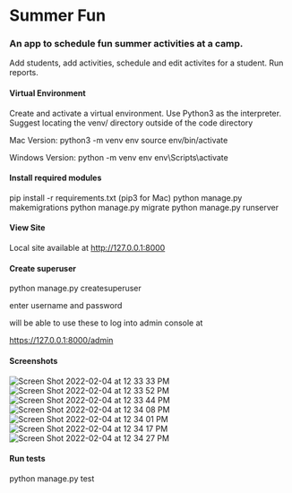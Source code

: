 # Summer Fun

### An app to schedule fun summer activities at a camp.  
Add students, add activities, schedule and edit activites for a student.  Run reports.

#### Virtual Environment
Create and activate a virtual environment. Use Python3 as the interpreter. Suggest locating the venv/ directory outside of the code directory

Mac Version:
python3 -m venv env
source env/bin/activate

Windows Version:
python -m venv env
env\Scripts\activate

#### Install required modules
pip install -r requirements.txt (pip3 for Mac)
python manage.py makemigrations
python manage.py migrate
python manage.py runserver

#### View Site
Local site available at http://127.0.0.1:8000

#### Create superuser
python manage.py createsuperuser

enter username and password

will be able to use these to log into admin console at

https://127.0.0.1:8000/admin


#### Screenshots
![Screen Shot 2022-02-04 at 12 33 33 PM](https://user-images.githubusercontent.com/54478043/152585667-af254177-1a55-4ae0-a58d-6c943155d58f.png)
![Screen Shot 2022-02-04 at 12 33 52 PM](https://user-images.githubusercontent.com/54478043/152585721-40bf8ca3-66b8-4bce-9717-a60895e70f96.png)
![Screen Shot 2022-02-04 at 12 33 44 PM](https://user-images.githubusercontent.com/54478043/152585755-7f1df198-ac85-4181-8b18-7e8682c3d164.png)
![Screen Shot 2022-02-04 at 12 34 08 PM](https://user-images.githubusercontent.com/54478043/152585790-55d046ab-cfd8-471f-8d21-f3f35de0f00c.png)
![Screen Shot 2022-02-04 at 12 34 01 PM](https://user-images.githubusercontent.com/54478043/152585863-7d10434e-a12f-4c63-b02e-25fbe21a8725.png)
![Screen Shot 2022-02-04 at 12 34 17 PM](https://user-images.githubusercontent.com/54478043/152585898-4d7829ec-3b49-446a-a70c-65dc2b7bde72.png)
![Screen Shot 2022-02-04 at 12 34 27 PM](https://user-images.githubusercontent.com/54478043/152585925-d21678e8-be89-4680-b2b8-1b2bd62abd43.png)




#### Run tests
python manage.py test